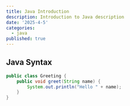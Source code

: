 ```yaml
---
title: Java Introduction
description: Introduction to Java description
date: '2025-4-5'
categories:
  - java
published: true
---
```


## Java Syntax

```java
public class Greeting {
    public void greet(String name) {
        System.out.println("Hello " + name);
    }
}
```
